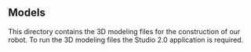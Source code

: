 ## Models
This directory contains the 3D modeling files for the construction of our robot.  To run the 3D modeling files the Studio 2.0 application is required.

